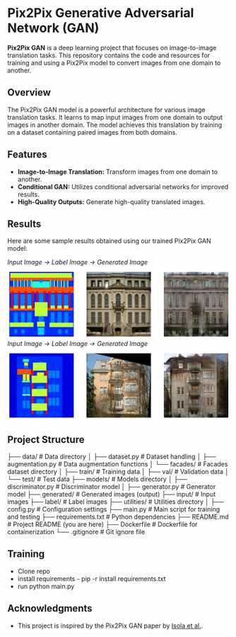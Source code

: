 # Pix2Pix Generative Adversarial Network (GAN)

**Pix2Pix GAN** is a deep learning project that focuses on image-to-image translation tasks. This repository contains the code and resources for training and using a Pix2Pix model to convert images from one domain to another.

## Overview

The Pix2Pix GAN model is a powerful architecture for various image translation tasks. It learns to map input images from one domain to output images in another domain. The model achieves this translation by training on a dataset containing paired images from both domains.

## Features

- **Image-to-Image Translation:** Transform images from one domain to another.
- **Conditional GAN:** Utilizes conditional adversarial networks for improved results.
- **High-Quality Outputs:** Generate high-quality translated images.

## Results

Here are some sample results obtained using our trained Pix2Pix GAN model:

*Input Image -> Label Image -> Generated Image*
![Result 1](results/res1.png)<br>
*Input Image -> Label Image -> Generated Image*
![Result 2](results/res2.png)



## Project Structure

├── data/                 # Data directory
│   ├── dataset.py        # Dataset handling
│   ├── augmentation.py   # Data augmentation functions
│   └── facades/          # Facades dataset directory
│       ├── train/        # Training data
│       ├── val/          # Validation data
│       └── test/         # Test data
├── models/               # Models directory
│   ├── discriminator.py  # Discriminator model
│   ├── generator.py      # Generator model
├── generated/            # Generated images (output)
├── input/                # Input images
├── label/                # Label images
├── utilities/            # Utilities directory
│   ├── config.py         # Configuration settings
├── main.py               # Main script for training and testing
├── requirements.txt      # Python dependencies
├── README.md             # Project README (you are here)
├── Dockerfile            # Dockerfile for containerization
└── .gitignore            # Git ignore file


## Training
 - Clone repo 
 - install requirements - pip -r install requirements.txt
 - run python main.py

## Acknowledgments

- This project is inspired by the Pix2Pix GAN paper by [Isola et al.](https://arxiv.org/abs/1611.07004).
